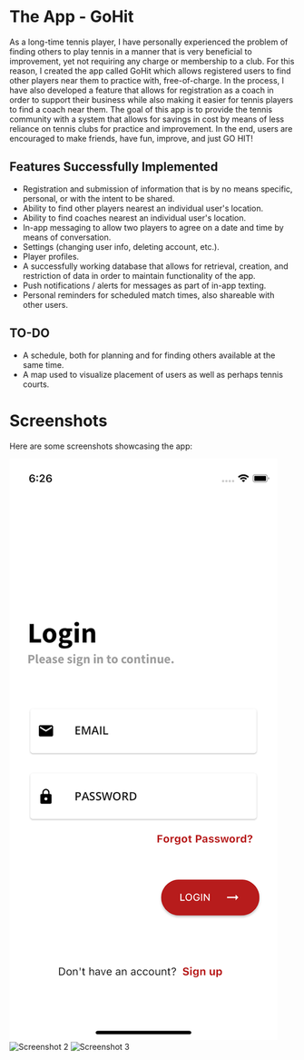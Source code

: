 # The App - GoHit
As a long-time tennis player, I have personally experienced the problem of finding others to play tennis in a manner that is very beneficial to improvement, yet not requiring any charge or membership to a club. For this reason, I created the app called GoHit which allows registered users to find other players near them to practice with, free-of-charge. In the process, I have also developed a feature that allows for registration as a coach in order to support their business while also making it easier for tennis players to find a coach near them. The goal of this app is to provide the tennis community with a system that allows for savings in cost by means of less reliance on tennis clubs for practice and improvement. In the end, users are encouraged to make friends, have fun, improve, and just GO HIT!

## Features Successfully Implemented
- Registration and submission of information that is by no means specific, personal, or with the intent to be shared.
- Ability to find other players nearest an individual user's location.
- Ability to find coaches nearest an individual user's location.
- In-app messaging to allow two players to agree on a date and time by means of conversation.
- Settings (changing user info, deleting account, etc.).
- Player profiles.
- A successfully working database that allows for retrieval, creation, and restriction of data in order to maintain functionality of the app.
- Push notifications / alerts for messages as part of in-app texting.
- Personal reminders for scheduled match times, also shareable with other users.

## TO-DO
- A schedule, both for planning and for finding others available at the same time.
- A map used to visualize placement of users as well as perhaps tennis courts.

# Screenshots
Here are some screenshots showcasing the app:

![Screenshot 1](screenshots/gohit1.webp)
![Screenshot 2](screenshots/screenshot2.png)
![Screenshot 3](screenshots/screenshot3.png)
